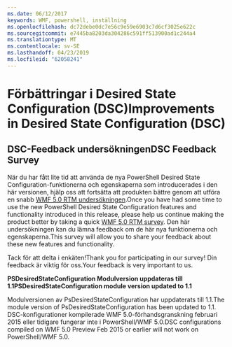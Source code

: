 ```yaml
---
ms.date: 06/12/2017
keywords: WMF, powershell, inställning
ms.openlocfilehash: dc72debe0dc7e56c9e59e6903c7d6cf3025e622c
ms.sourcegitcommit: e7445ba8203da304286c591ff513900ad1c244a4
ms.translationtype: MT
ms.contentlocale: sv-SE
ms.lasthandoff: 04/23/2019
ms.locfileid: "62058241"
---
```

# <a name="improvements-in-desired-state-configuration-dsc"></a><span data-ttu-id="897a2-102">Förbättringar i Desired State Configuration (DSC)</span><span class="sxs-lookup"><span data-stu-id="897a2-102">Improvements in Desired State Configuration (DSC)</span></span>

## <a name="dsc-feedback-survey"></a><span data-ttu-id="897a2-103">DSC-Feedback undersökningen</span><span class="sxs-lookup"><span data-stu-id="897a2-103">DSC Feedback Survey</span></span>

<span data-ttu-id="897a2-104">När du har fått lite tid att använda de nya PowerShell Desired State Configuration-funktionerna och egenskaperna som introducerades i den här versionen, hjälp oss att fortsätta att produkten bättre genom att utföra en snabb [WMF 5.0 RTM undersökningen](https://www.surveymonkey.com/r/SGLQM5W).</span><span class="sxs-lookup"><span data-stu-id="897a2-104">Once you have had some time to use the new PowerShell Desired State Configuration features and functionality introduced in this release, please help us continue making the product better by taking a quick [WMF 5.0 RTM survey](https://www.surveymonkey.com/r/SGLQM5W).</span></span> <span data-ttu-id="897a2-105">Den här undersökningen kan du lämna feedback om de här nya funktionerna och egenskaperna.</span><span class="sxs-lookup"><span data-stu-id="897a2-105">This survey will allow you to share your feedback about these new features and functionality.</span></span>

<span data-ttu-id="897a2-106">Tack för att delta i enkäten!</span><span class="sxs-lookup"><span data-stu-id="897a2-106">Thank you for participating in our survey!</span></span> <span data-ttu-id="897a2-107">Din feedback är viktig för oss.</span><span class="sxs-lookup"><span data-stu-id="897a2-107">Your feedback is very important to us.</span></span>

<span data-ttu-id="897a2-108">**PSDesiredStateConfiguration Modulversion uppdateras till 1.1**</span><span class="sxs-lookup"><span data-stu-id="897a2-108">**PSDesiredStateConfiguration module version updated to 1.1**</span></span>

<span data-ttu-id="897a2-109">Modulversionen av PsDesiredStateConfiguration har uppdaterats till 1.1.</span><span class="sxs-lookup"><span data-stu-id="897a2-109">The module version of PsDesiredStateConfiguration has been updated to 1.1.</span></span> <span data-ttu-id="897a2-110">DSC-konfigurationer kompilerade WMF 5.0-förhandsgranskning februari 2015 eller tidigare fungerar inte i PowerShell/WMF 5.0.</span><span class="sxs-lookup"><span data-stu-id="897a2-110">DSC configurations compiled on WMF 5.0 Preview Feb 2015 or earlier will not work on PowerShell/WMF 5.0.</span></span>
